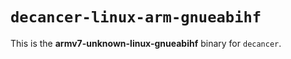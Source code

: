 # `decancer-linux-arm-gnueabihf`

This is the **armv7-unknown-linux-gnueabihf** binary for `decancer`.
